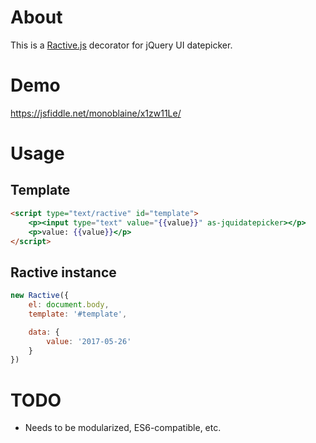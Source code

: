 # About

This is a [Ractive.js](https://ractive.js.org/) decorator for jQuery UI datepicker.

# Demo

https://jsfiddle.net/monoblaine/x1zw11Le/

# Usage

## Template

```html
<script type="text/ractive" id="template">
    <p><input type="text" value="{{value}}" as-jquidatepicker></p>
    <p>value: {{value}}</p>
</script>
```

## Ractive instance

```js
new Ractive({
    el: document.body,
    template: '#template',

    data: {
        value: '2017-05-26'
    }
})
```

# TODO

* Needs to be modularized, ES6-compatible, etc.

